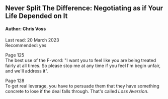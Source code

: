 ## Never Split The Difference: Negotiating as if Your Life Depended on It

#### Author: Chris Voss

Last read: 20 March 2023  
Recommended: yes  

Page 125  
The best use of the F-word: "I want you to feel like you are being treated fairly at all times. So please stop me at any time if you feel I'm begin unfair, and we'll address it". 

Page 128  
To get real leverage, you have to persuade them that they have something concrete to lose if the deal falls through. That's called *Loss Aversion*. 